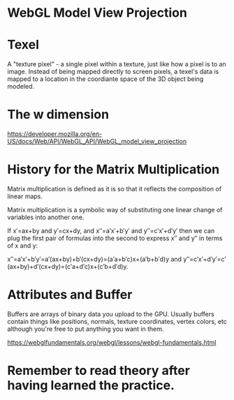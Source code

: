 # WebGL Model View Projection

# Texel

A "texture pixel" - a single pixel within a texture, just like how a pixel is to an image. Instead of being mapped directly to screen pixels, a texel's data is mapped to a location in the coordiante space of the 3D object being modeled.

# The w dimension

https://developer.mozilla.org/en-US/docs/Web/API/WebGL_API/WebGL_model_view_projection

# History for the Matrix Multiplication

Matrix multiplication is defined as it is so that it reflects the composition of linear maps.

Matrix multiplication is a symbolic way of substituting one linear change of variables into another one.

If x′=ax+by and y′=cx+dy, and x′′=a′x′+b′y′ and y′′=c′x′+d′y′ then we can plug the first pair of formulas into the second to express x′′ and y′′ in terms of x and y:

x′′=a′x′+b′y′=a′(ax+by)+b′(cx+dy)=(a′a+b′c)x+(a′b+b′d)y
and
y′′=c′x′+d′y′=c′(ax+by)+d′(cx+dy)=(c′a+d′c)x+(c′b+d′d)y.

# Attributes and Buffer

Buffers are arrays of binary data you upload to the GPU. Usually buffers contain things like positions, normals, texture coordinates, vertex colors, etc although you're free to put anything you want in them.

https://webglfundamentals.org/webgl/lessons/webgl-fundamentals.html

# Remember to read theory after having learned the practice.
